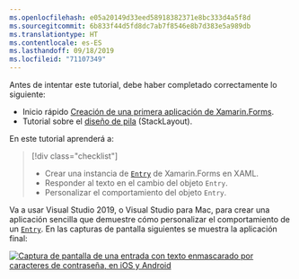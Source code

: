 ```yaml
---
ms.openlocfilehash: e05a20149d33eed58918382371e8bc333d4a5f8d
ms.sourcegitcommit: 6b833f44d5fd8dc7ab7f8546e8b7d383e5a989db
ms.translationtype: HT
ms.contentlocale: es-ES
ms.lasthandoff: 09/18/2019
ms.locfileid: "71107349"
---
```

Antes de intentar este tutorial, debe haber completado correctamente lo siguiente:

- Inicio rápido [Creación de una primera aplicación de Xamarin.Forms](~/get-started/first-app/index.md).
- Tutorial sobre el [diseño de pila](~/get-started/tutorials/stacklayout/index.yml) (StackLayout).

En este tutorial aprenderá a:

> [!div class="checklist"]
>
> - Crear una instancia de [`Entry`](xref:Xamarin.Forms.Entry) de Xamarin.Forms en XAML.
> - Responder al texto en el cambio del objeto `Entry`.
> - Personalizar el comportamiento del objeto `Entry`.

Va a usar Visual Studio 2019, o Visual Studio para Mac, para crear una aplicación sencilla que demuestre cómo personalizar el comportamiento de un [`Entry`](xref:Xamarin.Forms.Entry). En las capturas de pantalla siguientes se muestra la aplicación final:

[![Captura de pantalla de una entrada con texto enmascarado por caracteres de contraseña, en iOS y Android](../images/customize-behavior.png "Entrada con caracteres de contraseña enmascarados")](../images/customize-behavior-large.png#lightbox "Entrada con caracteres de contraseña enmascarados")
